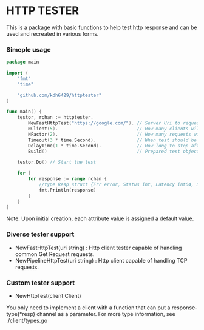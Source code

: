 # HTTP TESTER
This is a package with basic functions to help test http response and can be used and recreated in various forms.

### Simeple usage
```go
package main

import (
	"fmt"
	"time"

	"github.com/kdh6429/httptester"
)

func main() {
	testor, rchan := httptester.
		NewFastHttpTest("https://google.com/"). // Server Uri to request
		NClient(5).                             // How many clients will you request
		NFactor(2).                             // How many requests will each client make
		Timeout(3 * time.Second).               // When test should be ended
		DelayTime(1 * time.Second).				// How long to stop after each request per client
		Build()                                 // Prepared test object and channel for returning information

	testor.Do() // Start the test

	for {
		for response := range rchan {
			//type Resp struct {Err error, Status int, Latency int64, Size int}
			fmt.Println(response)
		}
	}
}

```
Note: Upon initial creation, each attribute value is assigned a default value.

### Diverse tester support
- NewFastHttpTest(uri string) : Http client tester capable of handling common Get Request requests.
- NewPipelineHttpTest(uri string) : Http client capable of handling TCP requests.

### Custom tester support
- NewHttpTest(client Client)

You only need to implement a client with a function that can put a response-type(*resp) channel as a parameter.
For more type information, see ./client/types.go